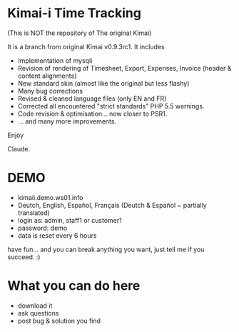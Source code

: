 Kimai-i Time Tracking
====================================

(This is NOT the repository of The original Kimai)

It is a branch from original Kimai v0.9.3rc1.
It includes
 - Implementation of mysqli
 - Revision of rendering of Timesheet, Export, Expenses, Invoice (header & content alignments)
 - New standard skin (almost like the original but less flashy)
 - Many bug corrections
 - Revised & cleaned language files (only EN and FR)
 - Corrected all encountered "strict standards" PHP 5.5 warnings.
 - Code revision & optimisation... now closer to PSR1.
 - ... and many more improvements.

Enjoy

Claude.



DEMO
====================
 - kimaii.demo.ws01.info
 - Deutch, English, Español, Français (Deutch & Español ~ partially translated)
 - login as: admin, staff1 or customer1
 - password: demo
 - data is reset every 6 hours

have fun... and you can break anything you want, just tell me if you succeed. :)



What you can do here
====================
- download it
- ask questions
- post bug & solution you find



